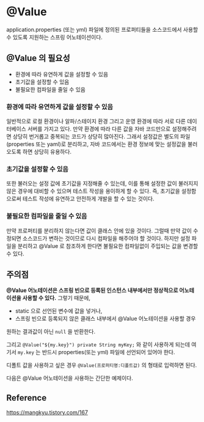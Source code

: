 # @Value

application.properties (또는 yml) 파일에 정의된 프로퍼티들을 소스코드에서 사용할 수 있도록 지원하는 스프링 어노테이션이다.

## @Value 의 필요성

- 환경에 따라 유연하게 값을 설정할 수 있음
- 초기값을 설정할 수 있음
- 불필요한 컴파일을 줄일 수 있음

### 환경에 따라 유연하게 값을 설정할 수 있음

일반적으로 로컬 환경이나 알파/스테이지 환경 그리고 운영 환경에 따라 서로 다른 데이터베이스 서버를 가지고 있다. 
만약 환경에 따라 다른 값을 자바 코드만으로 설정해주려면 상당히 번거롭고 중복되는 코드가 상당히 많아진다. 
그래서 설정값은 별도의 파일(properties 또는 yaml)로 분리하고, 자바 코드에서는 환경 정보에 맞는 설정값을 불러오도록 하면 상당히 유용하다.

### 초기값을 설정할 수 있음

또한 불러오는 설정 값에 초기값을 지정해줄 수 있는데, 이를 통해 설정한 값이 불러지지 않은 경우에 대비할 수 있으며 테스트 작성을 용이하게 할 수 있다. 
즉, 초기값을 설정함으로써 테스트 작성에 유연하고 안전하게 개발을 할 수 있는 것이다.

### 불필요한 컴파일을 줄일 수 있음

만약 프로퍼티를 분리하지 않는다면 값이 클래스 안에 있을 것이다. 그럴때 만약 값이 수정되면 소스코드가 변하는 것이므로 다시 컴파일을 해주어야 할 것이다. 
하지만 설정 파일을 분리하고 @Value 로 참조하게 한다면 불필요한 컴파일없이 주입되는 값을 변경할 수 있다.

## 주의점

**@Value 어노테이션은 스프링 빈으로 등록된 인스턴스 내부에서만 정상적으로 어노테이션을 사용할 수 있다.** 
그렇기 때문에,
- static 으로 선언된 변수에 값을 넣거나, 
- 스프링 빈으로 등록되지 않은 클래스 내부에서 @Value 어노테이션을 사용할 경우

원하는 결과값이 아닌 ```null``` 을 반환한다.

그리고 ```@Value("${my.key}") private String myKey;``` 와 같이 사용하게 되는데 여기서 ```my.key``` 는 반드시 properties(또는 yml) 파일에 
선언되어 있어야 한다.

디폴트 값을 사용하고 싶은 경우 ```@Value(프로퍼티명:디폴트값)``` 의 형태로 입력하면 된다.

다음은 @Value 어노테이션을 사용하는 간단한 예제이다.




## Reference 

https://mangkyu.tistory.com/167

